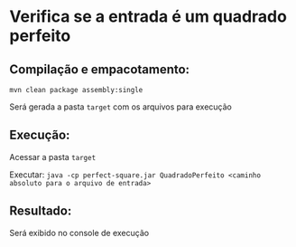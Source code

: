 # Verifica se a entrada é um quadrado perfeito

## Compilação e empacotamento:

`mvn clean package assembly:single`

Será gerada a pasta `target` com os arquivos para execução

## Execução:

Acessar a pasta `target`

Executar: `java -cp perfect-square.jar QuadradoPerfeito <caminho absoluto para o arquivo de entrada>`

## Resultado:

Será exibido no console de execução